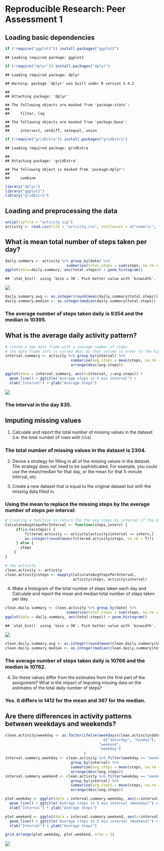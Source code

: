 # Reproducible Research: Peer Assessment 1

## Loading basic dependencies

```r
if (!require("ggplot2")) install.packages("ggplot2")
```

```
## Loading required package: ggplot2
```

```r
if (!require("dplyr")) install.packages("dplyr")
```

```
## Loading required package: dplyr
```

```
## Warning: package 'dplyr' was built under R version 3.4.2
```

```
## 
## Attaching package: 'dplyr'
```

```
## The following objects are masked from 'package:stats':
## 
##     filter, lag
```

```
## The following objects are masked from 'package:base':
## 
##     intersect, setdiff, setequal, union
```

```r
if (!require("gridExtra")) install.packages("gridExtra")
```

```
## Loading required package: gridExtra
```

```
## 
## Attaching package: 'gridExtra'
```

```
## The following object is masked from 'package:dplyr':
## 
##     combine
```

```r
library("dplyr")
library("ggplot2")
library("gridExtra")
```

## Loading and preprocessing the data

```r
unzip(zipfile = "activity.zip")
activity <- read.csv(file = "activity.csv", colClasses = c("numeric", "Date", "integer"))
```

## What is mean total number of steps taken per day?

```r
daily.summary <- activity %>% group_by(date) %>% 
                            summarise(total.steps = sum(steps, na.rm = T))
ggplot(data=daily.summary, aes(total.steps)) + geom_histogram() 
```

```
## `stat_bin()` using `bins = 30`. Pick better value with `binwidth`.
```

![](PA1_template_files/figure-html/unnamed-chunk-3-1.png)<!-- -->

```r
daily.summary.avg <- as.integer(round(mean(daily.summary$total.steps)))
daily.summary.median <- as.integer(median(daily.summary$total.steps))
```

### The average number of steps taken daily is 9354 and the median is 10395.

## What is the average daily activity pattern?

```r
# create a new data frame with a average number of steps
# the data frame info is sorted desc by that column in order to the highest interval
interval.summary <- activity %>% group_by(interval) %>% 
                              summarise(avg.steps = mean(steps, na.rm = T)) %>% 
                              arrange(desc(avg.steps)) 

ggplot(data = interval.summary, aes(x=interval, y=avg.steps)) + 
  geom_line() + ggtitle("Average steps in 5 min interval") + 
  xlab("Interval") + ylab("Average Steps")
```

![](PA1_template_files/figure-html/unnamed-chunk-4-1.png)<!-- -->

### The interval in the day 835.

## Imputing missing values

1. Calculate and report the total number of missing values in the dataset (i.e. the total number of rows with 𝙽𝙰s)

### The total number of missing values in the dataset is 2304. 

2. Devise a strategy for filling in all of the missing values in the dataset. The strategy does not need to be sophisticated. For example, you could use the mean/median for that day, or the mean for that 5-minute interval, etc.

3. Create a new dataset that is equal to the original dataset but with the missing data filled in.

### Using the mean to replace the missing steps by the average number of steps per interval: 

```r
# Creating a function to return the the avg steps by interval if the steps are NA
CalculateAvgStepsPerInterval <- function(steps,interv) {
     if(is.na(steps)) {
         filtered.activity <- activity[activity$interval == interv,]
         as.integer(round(mean(filtered.activity$steps, na.rm = T)))
     } else {
       steps
    }
}

# new activity
clean.activity <- activity
clean.activity$steps <- mapply(CalculateAvgStepsPerInterval, 
                               activity$steps, activity$interval)
```

4. Make a histogram of the total number of steps taken each day and Calculate and 
report the mean and median total number of steps taken per day. 


```r
clean.daily.summary <- clean.activity %>% group_by(date) %>% 
                            summarise(total.steps = sum(steps, na.rm = T))
ggplot(data = daily.summary, aes(total.steps)) + geom_histogram() 
```

```
## `stat_bin()` using `bins = 30`. Pick better value with `binwidth`.
```

![](PA1_template_files/figure-html/unnamed-chunk-6-1.png)<!-- -->

```r
clean.daily.summary.avg <- as.integer(round(mean(clean.daily.summary$total.steps)))
clean.daily.summary.median <- as.integer(median(clean.daily.summary$total.steps))
```


### The average number of steps taken daily is 10766 and the median is 10762.

4. Do these values differ from the estimates from the first part of the assignment? What is the impact of imputing missing data on the estimates of the total daily number of steps?

### Yes. It differs in 1412 for the mean and 367 for the median.

## Are there differences in activity patterns between weekdays and weekends?


```r
clean.activity$weekday <- as.factor(ifelse(weekdays(clean.activity$date) %in% 
                                             c("Saturday", "Sunday"), 
                                           "weekend", 
                                           "weekday")
                                    )
interval.summary.weekday <- clean.activity %>% filter(weekday == "weekday") %>% 
                              group_by(interval) %>% 
                              summarise(avg.steps = mean(steps, na.rm = T)) %>% 
                              arrange(desc(avg.steps)) 
interval.summary.weekend <- clean.activity %>% filter(weekday == "weekend") %>% 
                              group_by(interval) %>% 
                              summarise(avg.steps = mean(steps, na.rm = T)) %>% 
                              arrange(desc(avg.steps)) 

plot.weekday <- ggplot(data = interval.summary.weekday, aes(x=interval, y=avg.steps)) + 
  geom_line() + ggtitle("Average steps in 5 min interval (Weekday)") + 
  xlab("Interval") + ylab("Average Steps")

plot.weekend <- ggplot(data = interval.summary.weekend, aes(x=interval, y=avg.steps)) + 
  geom_line() + ggtitle("Average steps in 5 min interval (Weekend)") + 
  xlab("Interval") + ylab("Average Steps")

grid.arrange(plot.weekday, plot.weekend, nrow = 2)
```

![](PA1_template_files/figure-html/unnamed-chunk-7-1.png)<!-- -->
